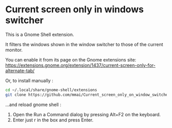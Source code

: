 # Current screen only in windows switcher

This is a Gnome Shell extension.

It filters the windows shown in the window switcher to those of the current monitor.

You can enable it from its page on the Gnome extensions site: https://extensions.gnome.org/extension/1437/current-screen-only-for-alternate-tab/

Or, to install manually : 
```sh
cd ~/.local/share/gnome-shell/extensions
git clone https://github.com/mmai/Current_screen_only_on_window_switcher.git Current_screen_only_for_Alternate_Tab@bourcereau.fr
```
...and reload gnome shell : 

  1. Open the Run a Command dialog by pressing Alt+F2 on the keyboard.
  2. Enter just r in the box and press Enter.
